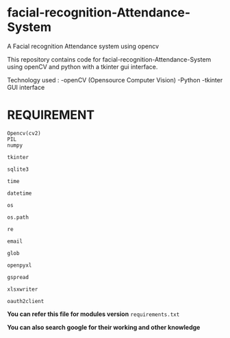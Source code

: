 # facial-recognition-Attendance-System
A Facial recognition Attendance system using opencv

This repository contains code for facial-recognition-Attendance-System using openCV and python with a tkinter gui interface. 

Technology used : -openCV (Opensource Computer Vision) -Python -tkinter GUI interface

# REQUIREMENT 

```
Opencv(cv2)
PIL
numpy

tkinter

sqlite3

time

datetime

os

os.path

re

email

glob

openpyxl

gspread

xlsxwriter

oauth2client
```


**You can refer this file  for modules version**
```requirements.txt```

**You can also search google for their working and other knowledge**

